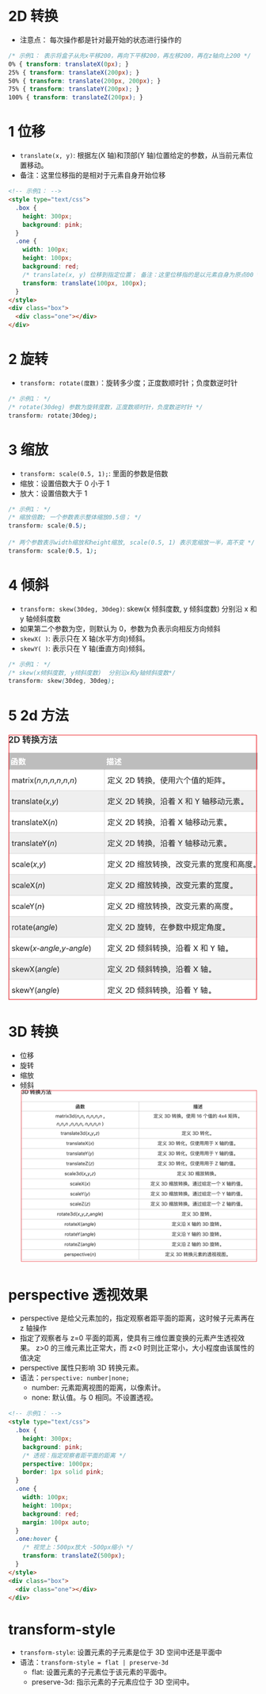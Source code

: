 # 2D 转换

- 注意点： 每次操作都是针对最开始的状态进行操作的

```css
/* 示例1： 表示将盒子从先x平移200，再向下平移200，再左移200，再在z轴向上200 */
0% { transform: translateX(0px); } 
25% { transform: translateX(200px); } 
50% { transform: translate(200px, 200px); } 
75% { transform: translateY(200px); } 
100% { transform: translateZ(200px); }
```

# 1 位移

- `translate(x, y)`: 根据左(X 轴)和顶部(Y 轴)位置给定的参数，从当前元素位置移动。
- 备注：这里位移指的是相对于元素自身开始位移

```html
<!-- 示例1： -->
<style type="text/css">
  .box {
    height: 300px;
    background: pink;
  }
  .one {
    width: 100px;
    height: 100px;
    background: red;
    /* translate(x, y) 位移到指定位置； 备注：这里位移指的是以元素自身为原点00 */
    transform: translate(100px, 100px);
  }
</style>
<div class="box">
  <div class="one"></div>
</div>
```

# 2 旋转

- `transform: rotate(度数)`：旋转多少度；正度数顺时针；负度数逆时针

```css
/* 示例1： */
/* rotate(30deg) 参数为旋转度数，正度数顺时针，负度数逆时针 */
transform: rotate(30deg);
```

# 3 缩放

- `transform: scale(0.5, 1);`: 里面的参数是倍数
- 缩放：设置倍数大于 0 小于 1
- 放大：设置倍数大于 1

```css
/* 示例1： */
/* 缩放倍数; 一个参数表示整体缩放0.5倍； */
transform: scale(0.5);

/* 两个参数表示width缩放和height缩放, scale(0.5, 1) 表示宽缩放一半，高不变 */
transform: scale(0.5, 1);
```

# 4 倾斜

- `transform: skew(30deg, 30deg)`: skew(x 倾斜度数, y 倾斜度数) 分别沿 x 和 y 轴倾斜度数
- 如果第二个参数为空，则默认为 0，参数为负表示向相反方向倾斜
- `skewX( )`: 表示只在 X 轴(水平方向)倾斜。
- `skewY( )`: 表示只在 Y 轴(垂直方向)倾斜。

```css
/* 示例1： */
/* skew(x倾斜度数, y倾斜度数)  分别沿x和y轴倾斜度数*/
transform: skew(30deg, 30deg);
```

# 5 2d 方法

![](../css/image/Snipaste_2019-11-23_13-43-27.png)

# 3D 转换

- 位移
- 旋转
- 缩放
- 倾斜
  ![](../css/image/Snipaste_2019-11-23_13-41-21.png)

# perspective 透视效果

- perspective 是给父元素加的，指定观察者距平面的距离，这时候子元素再在 z 轴操作
- 指定了观察者与 z=0 平面的距离，使具有三维位置变换的元素产生透视效果。 z>0 的三维元素比正常大，而 z<0 时则比正常小，大小程度由该属性的值决定
- perspective 属性只影响 3D 转换元素。
- 语法：`perspective: number|none;`
  - number: 元素距离视图的距离，以像素计。
  - none: 默认值。与 0 相同。不设置透视。

```html
<!-- 示例1： -->
<style type="text/css">
  .box {
    height: 300px;
    background: pink;
    /* 透视：指定观察者距平面的距离 */
    perspective: 1000px;
    border: 1px solid pink;
  }
  .one {
    width: 100px;
    height: 100px;
    background: red;
    margin: 100px auto;
  }
  .one:hover {
    /* 视觉上：500px放大 -500px缩小 */
    transform: translateZ(500px);
  }
</style>
<div class="box">
  <div class="one"></div>
</div>
```

# transform-style

- `transform-style`: 设置元素的子元素是位于 3D 空间中还是平面中
- 语法：`transform-style = flat | preserve-3d`
  - flat: 设置元素的子元素位于该元素的平面中。
  - preserve-3d: 指示元素的子元素应位于 3D 空间中。
